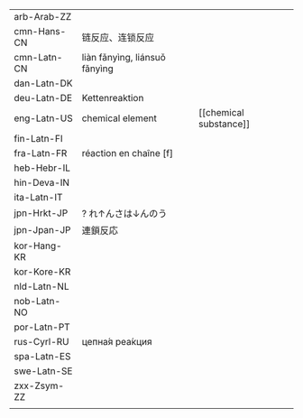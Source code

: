 | | | |
|-|-|-|
| arb-Arab-ZZ |  |  |
| cmn-Hans-CN | 链反应、连锁反应 |  |
| cmn-Latn-CN | liàn fǎnyìng, liánsuǒ fǎnyìng |  |
| dan-Latn-DK |  |  |
| deu-Latn-DE | Kettenreaktion |  |
| eng-Latn-US | chemical element | [[chemical substance]] |
| fin-Latn-FI |  |  |
| fra-Latn-FR | réaction en chaîne [f] |  |
| heb-Hebr-IL |  |  |
| hin-Deva-IN |  |  |
| ita-Latn-IT |  |  |
| jpn-Hrkt-JP | ? れ↑んさは↓んのう |  |
| jpn-Jpan-JP | 連鎖反応 |  |
| kor-Hang-KR |  |  |
| kor-Kore-KR |  |  |
| nld-Latn-NL |  |  |
| nob-Latn-NO |  |  |
| por-Latn-PT |  |  |
| rus-Cyrl-RU | цепна́я реа́кция |  |
| spa-Latn-ES |  |  |
| swe-Latn-SE |  |  |
| zxx-Zsym-ZZ |  |  |
|  |  |  |
